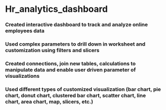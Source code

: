 # Hr_analytics_dashboard

### Created interactive dashboard to track and analyze online employees data
### Used complex parameters to drill down in worksheet and customization using filters and slicers
### Created connections, join new tables, calculations to manipulate data and enable user driven parameter of visualizations
### Used different types of customized visualization (bar chart, pie chart, donut chart, clustered bar chart, scatter chart, line chart, area chart, map, slicers, etc.)
